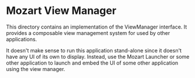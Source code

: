 # Mozart View Manager

This directory contains an implementation of the ViewManager interface.
It provides a composable view management system for used by other
applications.

It doesn't make sense to run this application stand-alone since it
doesn't have any UI of its own to display.  Instead, use the Mozart
Launcher or some other application to launch and embed the UI of some
other application using the view manager.
